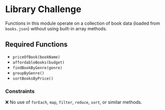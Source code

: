 # Library Challenge

Functions in this module operate on a collection of book data (loaded from `books.json`) without using built-in array methods.

## Required Functions

- `priceOfBook(bookName)`
- `affordableBooks(budget)`
- `findBookByGenre(genre)`
- `groupByGenre()`
- `sortBooksByPrice()`

### Constraints

❌ No use of `forEach`, `map`, `filter`, `reduce`, `sort`, or similar methods.
